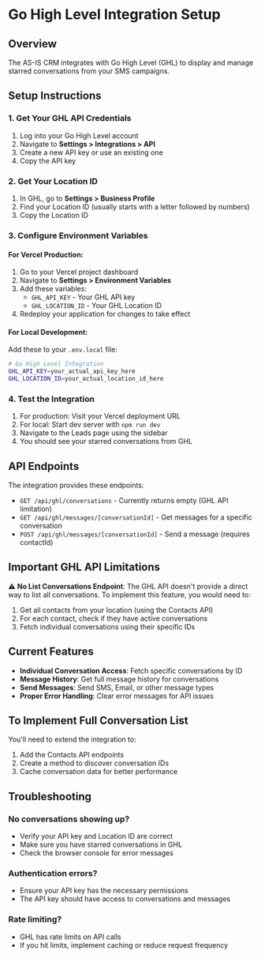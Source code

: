 # Go High Level Integration Setup

## Overview
The AS-IS CRM integrates with Go High Level (GHL) to display and manage starred conversations from your SMS campaigns.

## Setup Instructions

### 1. Get Your GHL API Credentials

1. Log into your Go High Level account
2. Navigate to **Settings > Integrations > API**
3. Create a new API key or use an existing one
4. Copy the API key

### 2. Get Your Location ID

1. In GHL, go to **Settings > Business Profile**
2. Find your Location ID (usually starts with a letter followed by numbers)
3. Copy the Location ID

### 3. Configure Environment Variables

#### For Vercel Production:
1. Go to your Vercel project dashboard
2. Navigate to **Settings > Environment Variables**
3. Add these variables:
   - `GHL_API_KEY` - Your GHL API key
   - `GHL_LOCATION_ID` - Your GHL Location ID
4. Redeploy your application for changes to take effect

#### For Local Development:
Add these to your `.env.local` file:

```bash
# Go High Level Integration
GHL_API_KEY=your_actual_api_key_here
GHL_LOCATION_ID=your_actual_location_id_here
```

### 4. Test the Integration

1. For production: Visit your Vercel deployment URL
2. For local: Start dev server with `npm run dev`
3. Navigate to the Leads page using the sidebar
4. You should see your starred conversations from GHL

## API Endpoints

The integration provides these endpoints:

- `GET /api/ghl/conversations` - Currently returns empty (GHL API limitation)
- `GET /api/ghl/messages/[conversationId]` - Get messages for a specific conversation
- `POST /api/ghl/messages/[conversationId]` - Send a message (requires contactId)

## Important GHL API Limitations

⚠️ **No List Conversations Endpoint**: The GHL API doesn't provide a direct way to list all conversations. To implement this feature, you would need to:

1. Get all contacts from your location (using the Contacts API)
2. For each contact, check if they have active conversations
3. Fetch individual conversations using their specific IDs

## Current Features

- **Individual Conversation Access**: Fetch specific conversations by ID
- **Message History**: Get full message history for conversations
- **Send Messages**: Send SMS, Email, or other message types
- **Proper Error Handling**: Clear error messages for API issues

## To Implement Full Conversation List

You'll need to extend the integration to:
1. Add the Contacts API endpoints
2. Create a method to discover conversation IDs
3. Cache conversation data for better performance

## Troubleshooting

### No conversations showing up?
- Verify your API key and Location ID are correct
- Make sure you have starred conversations in GHL
- Check the browser console for error messages

### Authentication errors?
- Ensure your API key has the necessary permissions
- The API key should have access to conversations and messages

### Rate limiting?
- GHL has rate limits on API calls
- If you hit limits, implement caching or reduce request frequency